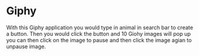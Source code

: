 # Giphy

With this Giphy application you would type in animal in search bar to create a button. Then you would click the button and 10 Giohy images will pop up you can then click on the image to pause and then click the image agian to  unpause image. 